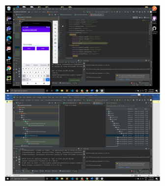 ![alt tag](https://github.com/Kajal2404/ReadWriteToSDCARD/blob/master/Screenshot%20(165).png)
![alt tag](https://github.com/Kajal2404/ReadWriteToSDCARD/blob/master/Screenshot%20(166).png)
